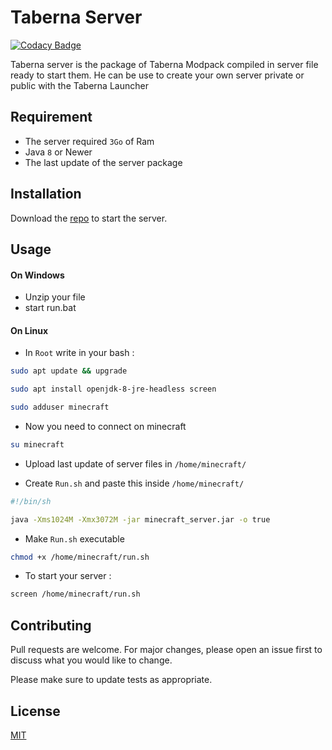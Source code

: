 # Taberna Server

[![Codacy Badge](https://api.codacy.com/project/badge/Grade/5c4a9e46064942f68a68574aa98d56fa)](https://app.codacy.com/gh/El-Taberna/Taberna-Server?utm_source=github.com&utm_medium=referral&utm_content=El-Taberna/Taberna-Server&utm_campaign=Badge_Grade_Settings)

Taberna server is the package of Taberna Modpack compiled in server file ready to start them.
He can be use to create your own server private or public with the Taberna Launcher

## Requirement 

- The server required `3Go` of Ram
- Java `8` or Newer
- The last update of the server package



## Installation

Download the [repo](https://github.com/yoannbt2001/Taberna-ModPack/archive/Taberna-5-Server.zip) to start the server.



## Usage


#### On Windows

- Unzip your file
- start run.bat


#### On Linux

- In `Root` write in your bash :

```bash
sudo apt update && upgrade
```

```bash
sudo apt install openjdk-8-jre-headless screen
```

```bash
sudo adduser minecraft
```

- Now you need to connect on minecraft

```bash
su minecraft
```

- Upload last update of server files in `/home/minecraft/`

- Create `Run.sh` and paste this inside `/home/minecraft/`

```bash
#!/bin/sh

java -Xms1024M -Xmx3072M -jar minecraft_server.jar -o true
```

- Make `Run.sh` executable

```bash
chmod +x /home/minecraft/run.sh
```

- To start your server :

``` bash
screen /home/minecraft/run.sh
```



## Contributing
Pull requests are welcome. For major changes, please open an issue first to discuss what you would like to change.

Please make sure to update tests as appropriate.



## License
[MIT](https://choosealicense.com/licenses/mit/)
